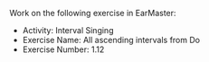 Work on the following exercise in EarMaster:
- Activity: Interval Singing
- Exercise Name: All ascending intervals from Do
- Exercise Number: 1.12
